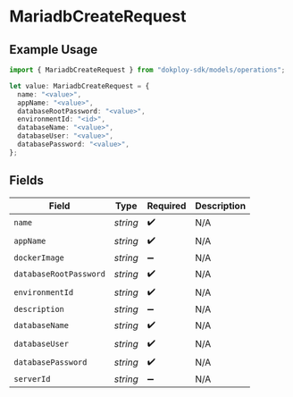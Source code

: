 # MariadbCreateRequest

## Example Usage

```typescript
import { MariadbCreateRequest } from "dokploy-sdk/models/operations";

let value: MariadbCreateRequest = {
  name: "<value>",
  appName: "<value>",
  databaseRootPassword: "<value>",
  environmentId: "<id>",
  databaseName: "<value>",
  databaseUser: "<value>",
  databasePassword: "<value>",
};
```

## Fields

| Field                  | Type                   | Required               | Description            |
| ---------------------- | ---------------------- | ---------------------- | ---------------------- |
| `name`                 | *string*               | :heavy_check_mark:     | N/A                    |
| `appName`              | *string*               | :heavy_check_mark:     | N/A                    |
| `dockerImage`          | *string*               | :heavy_minus_sign:     | N/A                    |
| `databaseRootPassword` | *string*               | :heavy_check_mark:     | N/A                    |
| `environmentId`        | *string*               | :heavy_check_mark:     | N/A                    |
| `description`          | *string*               | :heavy_minus_sign:     | N/A                    |
| `databaseName`         | *string*               | :heavy_check_mark:     | N/A                    |
| `databaseUser`         | *string*               | :heavy_check_mark:     | N/A                    |
| `databasePassword`     | *string*               | :heavy_check_mark:     | N/A                    |
| `serverId`             | *string*               | :heavy_minus_sign:     | N/A                    |
